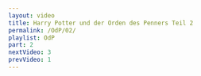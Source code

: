```yaml
---
layout: video
title: Harry Potter und der Orden des Penners Teil 2
permalink: /OdP/02/
playlist: OdP
part: 2
nextVideo: 3
prevVideo: 1
---
```

